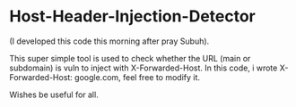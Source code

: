 # Host-Header-Injection-Detector
(I developed this code this morning after pray Subuh).

This super simple tool is used to check whether the URL (main or subdomain) is vuln to inject with X-Forwarded-Host.
In this code, i wrote X-Forwarded-Host: google.com, feel free to modify it.

Wishes be useful for all.
